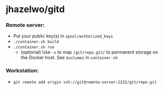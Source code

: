# jhazelwo/gitd

### Remote server:

* Put your public key(s) in `spool/authorized_keys`
* `./container.sh build`
* `./container.sh run`
    * (optional) Use `-v` to map `/git/repo.git/` to permanent storage on
    the Docker host. See `$volumes` in `container.sh`

### Workstation:

* `git remote add origin ssh://git@remote-server:2222/git/repo.git`
